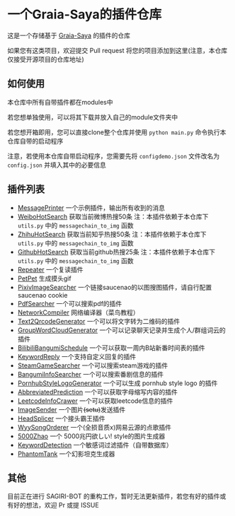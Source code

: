 # 一个Graia-Saya的插件仓库

这是一个存储基于 [Graia-Saya](https://github.com/GraiaProject/Saya) 的插件的仓库

如果您有这类项目，欢迎提交 Pull request 将您的项目添加到这里(注意，本仓库仅接受开源项目的仓库地址)

## 如何使用

本仓库中所有自带插件都在modules中

若您想单独使用，可以将其下载并放入自己的module文件夹中

若您想开箱即用，您可以直接clone整个仓库并使用 `python main.py` 命令执行本仓库自带的启动程序

注意，若使用本仓库自带启动程序，您需要先将 `configdemo.json` 文件改名为 `config.json` 并填入其中的必要信息

## 插件列表

- [MessagePrinter](modules/MessagePrinter.py) 一个示例插件，输出所有收到的消息
- [WeiboHotSearch](modules/WeiboHotSearch.py) 获取当前微博热搜50条 注：本插件依赖于本仓库下 `utils.py` 中的 `messagechain_to_img` 函数
- [ZhihuHotSearch](modules/ZhihuHotSearch.py) 获取当前知乎热搜50条 注：本插件依赖于本仓库下 `utils.py` 中的 `messagechain_to_img` 函数
- [GithubHotSearch](modules/GithubHotSearch.py) 获取当前github热搜25条 注：本插件依赖于本仓库下 `utils.py` 中的 `messagechain_to_img` 函数
- [Repeater](modules/Repeater.py) 一个复读插件
- [PetPet](modules/PetPet) 生成摸头gif
- [PixivImageSearcher](modules/PixivImageSearcher) 一个链接saucenao的以图搜图插件，请自行配置 saucenao cookie
- [PdfSearcher](modules/PdfSearcher.py) 一个可以搜索pdf的插件
- [NetworkCompiler](modules/NetworkCompiler.py) 网络编译器（菜鸟教程）
- [Text2QrcodeGenerator](modules/Text2QrcodeGenerator.py) 一个可以将文字转为二维码的插件
- [GroupWordCloudGenerator](modules/GroupWordCloudGenerator) 一个可以记录聊天记录并生成个人/群组词云的插件
- [BilibiliBangumiSchedule](modules/BilibiliBangumiSchedule.py) 一个可以获取一周内B站新番时间表的插件
- [KeywordReply](modules/KeywordReply) 一个支持自定义回复的插件
- [SteamGameSearcher](modules/SteamGameSearcher) 一个可以搜索steam游戏的插件
- [BangumiInfoSearcher](modules/BangumiInfoSearcher) 一个可以搜索番剧信息的插件
- [PornhubStyleLogoGenerator](modules/PornhubStyleLogoGenerator) 一个可以生成 pornhub style logo 的插件
- [AbbreviatedPrediction](modules/AbbreviatedPrediction.py) 一个可以获取字母缩写内容的插件
- [LeetcodeInfoCrawer](modules/LeetcodeInfoCrawer) 一个可以获取leetcode信息的插件
- [ImageSender](modules/ImageSender) 一个图片~~(setu)~~发送插件
- [HeadSplicer](modules/HeadSplicer) 一个接头霸王插件
- [WyySongOrderer](modules/WyySongOrderer) 一个(全损音质x)网易云源的点歌插件
- [5000Zhao](modules/5000Zhao) 一个 5000兆円欲しい! style的图片生成器
- [KeywordDetection](modules/KeywordDetection) 一个敏感词过滤插件（自带数据库）
- [PhantomTank](modules/PhantomTank) 一个幻影坦克生成器

## 其他

目前正在进行 SAGIRI-BOT 的重构工作，暂时无法更新插件，若您有好的插件或有好的想法，欢迎 Pr 或提 ISSUE
